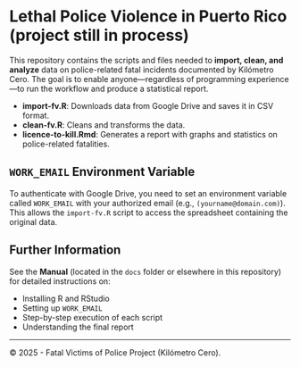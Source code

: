 # Lethal Police Violence in Puerto Rico  (project still in process) 

This repository contains the scripts and files needed to **import, clean, and analyze** data on police-related fatal incidents documented by Kilómetro Cero. The goal is to enable anyone—regardless of programming experience—to run the workflow and produce a statistical report.

- **import-fv.R**: Downloads data from Google Drive and saves it in CSV format.  
- **clean-fv.R**: Cleans and transforms the data.  
- **licence-to-kill.Rmd**: Generates a report with graphs and statistics on police-related fatalities.

## `WORK_EMAIL` Environment Variable
To authenticate with Google Drive, you need to set an environment variable called `WORK_EMAIL` with your authorized email (e.g., `(yourname@domain.com)`). This allows the `import-fv.R` script to access the spreadsheet containing the original data.

## Further Information

See the **Manual** (located in the `docs` folder or elsewhere in this repository) for detailed instructions on:

- Installing R and RStudio  
- Setting up `WORK_EMAIL`  
- Step-by-step execution of each script  
- Understanding the final report  

---
© 2025 - Fatal Victims of Police Project (Kilómetro Cero).   
